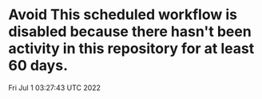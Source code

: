 # Avoid This scheduled workflow is disabled because there hasn't been activity in this repository for at least 60 days.
Fri Jul  1 03:27:43 UTC 2022
